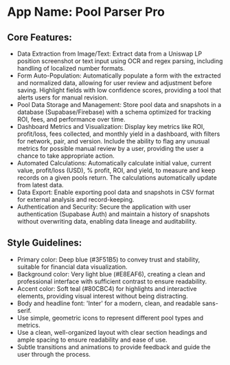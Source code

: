 # **App Name**: Pool Parser Pro

## Core Features:

- Data Extraction from Image/Text: Extract data from a Uniswap LP position screenshot or text input using OCR and regex parsing, including handling of localized number formats.
- Form Auto-Population: Automatically populate a form with the extracted and normalized data, allowing for user review and adjustment before saving. Highlight fields with low confidence scores, providing a tool that alerts users for manual revision.
- Pool Data Storage and Management: Store pool data and snapshots in a database (Supabase/Firebase) with a schema optimized for tracking ROI, fees, and performance over time.
- Dashboard Metrics and Visualization: Display key metrics like ROI, profit/loss, fees collected, and monthly yield in a dashboard, with filters for network, pair, and version. Include the ability to flag any unusual metrics for possible manual review by a user, providing the user a chance to take appropriate action.
- Automated Calculations: Automatically calculate initial value, current value, profit/loss (USD), % profit, ROI, and yield, to measure and keep records on a given pools return. The calculations automatically update from latest data.
- Data Export: Enable exporting pool data and snapshots in CSV format for external analysis and record-keeping.
- Authentication and Security: Secure the application with user authentication (Supabase Auth) and maintain a history of snapshots without overwriting data, enabling data lineage and auditability.

## Style Guidelines:

- Primary color: Deep blue (#3F51B5) to convey trust and stability, suitable for financial data visualization.
- Background color: Very light blue (#E8EAF6), creating a clean and professional interface with sufficient contrast to ensure readability.
- Accent color: Soft teal (#80CBC4) for highlights and interactive elements, providing visual interest without being distracting.
- Body and headline font: 'Inter' for a modern, clean, and readable sans-serif.
- Use simple, geometric icons to represent different pool types and metrics.
- Use a clean, well-organized layout with clear section headings and ample spacing to ensure readability and ease of use.
- Subtle transitions and animations to provide feedback and guide the user through the process.